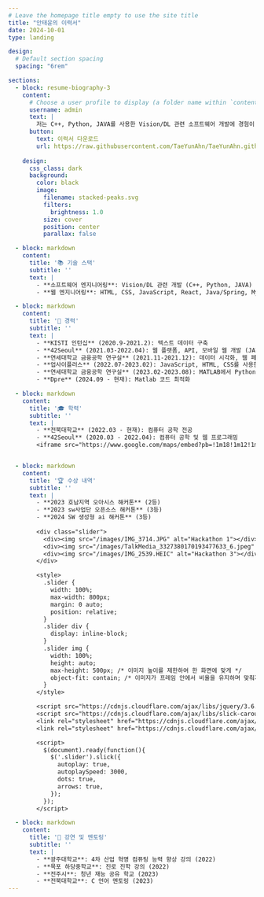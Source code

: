 ```yaml
---
# Leave the homepage title empty to use the site title
title: "안태윤의 이력서"
date: 2024-10-01
type: landing

design:
  # Default section spacing
  spacing: "6rem"

sections:
  - block: resume-biography-3
    content:
      # Choose a user profile to display (a folder name within `content/authors/`)
      username: admin
      text: |
        저는 C++, Python, JAVA를 사용한 Vision/DL 관련 소프트웨어 개발에 경험이 많은 소프트웨어 엔지니어입니다. 또한 HTML, CSS, JavaScript, React, Java/Spring, MySQL을 사용한 웹 개발에도 전문성을 가지고 있습니다. 기술을 활용해 의미 있고 영향력 있는 솔루션을 만드는 데 열정을 가지고 있습니다.
      button:
        text: 이력서 다운로드
        url: https://raw.githubusercontent.com/TaeYunAhn/TaeYunAhn.github.io/main/TaeYunAhn's%20cv%20(24.08).pdf
        
    design:
      css_class: dark
      background:
        color: black
        image:
          filename: stacked-peaks.svg
          filters:
            brightness: 1.0
          size: cover
          position: center
          parallax: false

  - block: markdown
    content:
      title: '📚 기술 스택'
      subtitle: ''
      text: |
        - **소프트웨어 엔지니어링**: Vision/DL 관련 개발 (C++, Python, JAVA)
        - **웹 엔지니어링**: HTML, CSS, JavaScript, React, Java/Spring, MySQL, SQLite, MongoDB

  - block: markdown
    content:
      title: '💼 경력'
      subtitle: ''
      text: |
        - **KISTI 인턴십** (2020.9-2021.2): 텍스트 데이터 구축
        - **42Seoul** (2021.03-2022.04): 웹 플랫폼, API, 모바일 웹 개발 (JAVA, Spring을 사용한 프론트엔드 및 백엔드 개발)
        - **연세대학교 금융공학 연구실** (2021.11-2021.12): 데이터 시각화, 웹 페이지 개발, ARM 위험 분석, FRM 비용 분석
        - **업사이플러스** (2022.07-2023.02): JavaScript, HTML, CSS를 사용한 이벤트 웹 페이지 개발 및 관리
        - **연세대학교 금융공학 연구실** (2023.02-2023.08): MATLAB에서 Python으로 코드 리코딩 및 CPU/GPU 병렬화
        - **Dpre** (2024.09 - 현재): Matlab 코드 최적화

  - block: markdown
    content:
      title: '🎓 학력'
      subtitle: ''
      text: |
        - **전북대학교** (2022.03 - 현재): 컴퓨터 공학 전공
        - **42Seoul** (2020.03 - 2022.04): 컴퓨터 공학 및 웹 프로그래밍
        <iframe src="https://www.google.com/maps/embed?pb=!1m18!1m12!1m3!1d3151.8354345093663!2d126.570667!3d33.450701!2m3!1f0!2f0!3f0!3m2!1i1024!2i768!4f13.1!3m3!1m2!1s0x0000000000000000%3A0x0000000000000000!2z44OT44Or44O844K344O844OG44Kk44Oz44Kw44O844Kk!5e0!3m2!1sen!2skr!4v1632846387291!5m2!1sen!2skr" width="600" height="450" style="border:0;" allowfullscreen="" loading="lazy"></iframe>


  - block: markdown
    content:
      title: '🏆 수상 내역'
      subtitle: ''
      text: |
        - **2023 호남지역 오아시스 해커톤** (2등)
        - **2023 sw사업단 오픈소스 해커톤** (3등)
        - **2024 SW 생성형 ai 해커톤** (3등)
        
        <div class="slider">
          <div><img src="/images/IMG_3714.JPG" alt="Hackathon 1"></div>
          <div><img src="/images/TalkMedia_3327380170193477633_6.jpeg" alt="Hackathon 2"></div>
          <div><img src="/images/IMG_2539.HEIC" alt="Hackathon 3"></div>
        </div>

        <style>
          .slider {
            width: 100%;
            max-width: 800px;
            margin: 0 auto;
            position: relative;
          }
          .slider div {
            display: inline-block;
          }
          .slider img {
            width: 100%;
            height: auto;
            max-height: 500px; /* 이미지 높이를 제한하여 한 화면에 맞게 */
            object-fit: contain; /* 이미지가 프레임 안에서 비율을 유지하며 맞춰지도록 */
          }
        </style>

        <script src="https://cdnjs.cloudflare.com/ajax/libs/jquery/3.6.0/jquery.min.js"></script>
        <script src="https://cdnjs.cloudflare.com/ajax/libs/slick-carousel/1.8.1/slick.min.js"></script>
        <link rel="stylesheet" href="https://cdnjs.cloudflare.com/ajax/libs/slick-carousel/1.8.1/slick.min.css"/>
        <link rel="stylesheet" href="https://cdnjs.cloudflare.com/ajax/libs/slick-carousel/1.8.1/slick-theme.min.css"/>

        <script>
          $(document).ready(function(){
            $('.slider').slick({
              autoplay: true,
              autoplaySpeed: 3000,
              dots: true,
              arrows: true,
            });
          });
        </script>

  - block: markdown
    content:
      title: '🎤 강연 및 멘토링'
      subtitle: ''
      text: |
        - **광주대학교**: 4차 산업 혁명 컴퓨팅 능력 향상 강의 (2022)
        - **목포 하당중학교**: 진로 진학 강의 (2022)
        - **전주시**: 청년 재능 공유 학교 (2023)
        - **전북대학교**: C 언어 멘토링 (2023)
---
```

